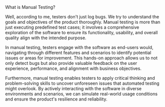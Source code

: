 What is Manual Testing?

Well, according to me, testers don't just log bugs. We try to understand the goals and objectives of the product thoroughly. Manual testing is more than just executing predefined test cases; it involves a comprehensive exploration of the software to ensure its functionality, usability, and overall quality align with the intended purpose.

In manual testing, testers engage with the software as end-users would, navigating through different features and scenarios to identify potential issues or areas for improvement. This hands-on approach allows us to not only detect bugs but also provide valuable feedback on the user experience, performance, and alignment with business objectives.

Furthermore, manual testing enables testers to apply critical thinking and problem-solving skills to uncover unforeseen issues that automated testing might overlook. By actively interacting with the software in diverse environments and scenarios, we can simulate real-world usage conditions and ensure the product's resilience and reliability.
